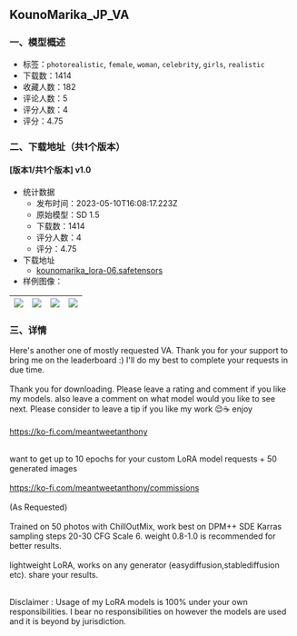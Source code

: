 ## KounoMarika_JP_VA
### 一、模型概述

- 标签：`photorealistic`, `female`, `woman`, `celebrity`, `girls`, `realistic`
- 下载数：1414
- 收藏人数：182
- 评论人数：5
- 评分人数：4
- 评分：4.75

### 二、下载地址（共1个版本）

#### [版本1/共1个版本] v1.0

- 统计数据
  - 发布时间：2023-05-10T16:08:17.223Z
  - 原始模型：SD 1.5
  - 下载数：1414
  - 评分人数：4
  - 评分：4.75
- 下载地址
  - [kounomarika_lora-06.safetensors](https://civitai.com/api/download/models/67306)
- 样例图像：

| <img src="https://image.civitai.com/xG1nkqKTMzGDvpLrqFT7WA/cf0db977-318a-4c7d-a32d-8b987d05118a/width=450/747704.jpeg" /> | <img src="https://image.civitai.com/xG1nkqKTMzGDvpLrqFT7WA/26aa928c-6128-480f-a378-aadc50cf19bf/width=450/747707.jpeg" /> | <img src="https://image.civitai.com/xG1nkqKTMzGDvpLrqFT7WA/c69e8636-605c-408a-aef8-a9ae5bfaca3f/width=450/747706.jpeg" /> | <img src="https://image.civitai.com/xG1nkqKTMzGDvpLrqFT7WA/0d314754-7c03-4c7f-82b4-43ec858b7c2d/width=450/747705.jpeg" /> |
| ---- | ---- | ---- | ---- |


### 三、详情
<p>Here's another one of mostly requested VA. Thank you for your support to bring me on the leaderboard :) I'll do my best to complete your requests in due time.<br /><br />Thank you for downloading. Please leave a rating and comment if you like my models. also leave a comment on what model would you like to see next. Please consider to leave a tip if you like my work 😌☕️ enjoy<br /><br /><a target="_blank" rel="ugc" href="https://ko-fi.com/meantweetanthony">https://ko-fi.com/meantweetanthony</a></p><p><br />want to get up to 10 epochs for your custom LoRA model requests + 50 generated images<br /><br /><a target="_blank" rel="ugc" href="https://ko-fi.com/meantweetanthony/commissions">https://ko-fi.com/meantweetanthony/commissions</a><br /><br />(As Requested)<a target="_blank" rel="ugc" href="https://ko-fi.com/meantweetanthony/commissions￼￼(As"><br /></a><br />Trained on 50 photos with ChillOutMix, work best on DPM++ SDE Karras sampling steps 20-30 CFG Scale 6. weight 0.8-1.0 is recommended for better results.<br /><br />lightweight LoRA, works on any generator (easydiffusion,stablediffusion etc). share your results.</p><p><a target="_blank" rel="ugc" href="https://ko-fi.com/meantweetanthony/commissions%EF%BF%BC%EF%BF%BCusage"><br /></a>Disclaimer : Usage of my LoRA models is 100% under your own responsibilities. I bear no responsibilities on however the models are used and it is beyond by jurisdiction.</p>